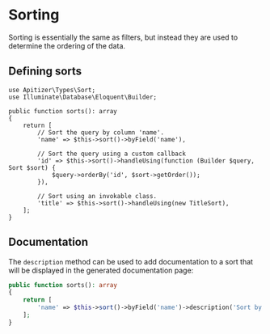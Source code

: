 # Sorting

Sorting is essentially the same as filters, but instead they are used to
determine the ordering of the data.

## Defining sorts

```
use Apitizer\Types\Sort;
use Illuminate\Database\Eloquent\Builder;

public function sorts(): array
{
    return [
        // Sort the query by column 'name'.
        'name' => $this->sort()->byField('name'),
        
        // Sort the query using a custom callback
        'id' => $this->sort()->handleUsing(function (Builder $query, Sort $sort) {
            $query->orderBy('id', $sort->getOrder());
        }),
        
        // Sort using an invokable class.
        'title' => $this->sort()->handleUsing(new TitleSort),
    ];
}
```

## Documentation

The `description` method can be used to add documentation to a sort that will
be displayed in the generated documentation page:

```php
public function sorts(): array
{
    return [
        'name' => $this->sort()->byField('name')->description('Sort by first name'),
    ];
}
```
